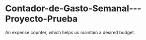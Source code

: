 # Contador-de-Gasto-Semanal---Proyecto-Prueba
An expense counter, which helps us maintain a desired budget.
